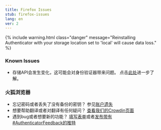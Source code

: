 ```yaml
---
title: Firefox Issues
stub: firefox-issues
lang: en
ver: 2
---
```


{% include warning.html class="danger" message="Reinstalling Authenticator with your storage location set to 'local' will cause data loss." %}

### Known Issues

- 存储API会发生变化，这可能会对身份验证器带来问题。 点击[此处](https://blog.mozilla.org/addons/2018/08/03/new-backend-for-storage-local-api/)进一步了解。

### 火狐浏览器

- 忘记密码或者丢失了没有备份的密钥？ 参见[账户遗失](lost-codes)
- 想要帮助翻译或者对翻译有任何疑问？ [查看我们的Crowdin页面](https://crowdin.com/project/authenticator-firefox)
- 遇到bug或者想要新的功能？ [填写表单](https://github.com/Authenticator-Extension/Authenticator/issues/new/choose)或者[发布带有#AuthenticatorFeedback的推特](https://twitter.com/intent/tweet?hashtags=AuthenticatorFeedback)